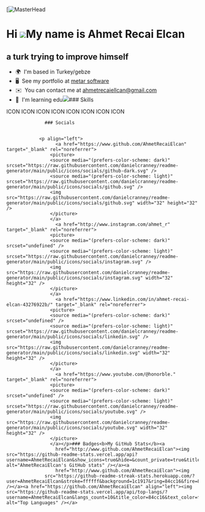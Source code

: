 [![MasterHead](https://avatars.githubusercontent.com/u/97764491?s=400&u=91e0aabff17c7750b8171a9cda7040df7ae9d0ae&v=4)

Hi ![](https://user-images.githubusercontent.com/18350557/176309783-0785949b-9127-417c-8b55-ab5a4333674e.gif)My name is Ahmet Recai Elcan
=========================================================================================================================================

a turk trying to improve himself
--------------------------------

*   🌍  I'm based in Turkey/gebze
*   🖥️  See my portfolio at [metar software](http://ahmetrecaielcan.github.io)
*   ✉️  You can contact me at [ahmetrecaiellcan@gmail.com](mailto:ahmetrecaiellcan@gmail.com)
*   🧠  I'm learning edu<a href="https://www.github.com/AhmetRecaiElcan" target="_blank" rel="noreferrer"><img
                  src="https://img.shields.io/github/followers/AhmetRecaiElcan?logo=github&style=for-the-badge&color=0891b2&labelColor=1c1917" /></a>### Skills 
<p align="left">
ICON ICON ICON ICON ICON ICON ICON ICON 
                    </p>
                    
                  ### Socials
                  
                  
                <p align="left">
                      <a href="https://www.github.com/AhmetRecaiElcan" target="_blank" rel="noreferrer">
                    <picture>
                    <source media="(prefers-color-scheme: dark)" srcset="https://raw.githubusercontent.com/danielcranney/readme-generator/main/public/icons/socials/github-dark.svg" />
                    <source media="(prefers-color-scheme: light)" srcset="https://raw.githubusercontent.com/danielcranney/readme-generator/main/public/icons/socials/github.svg" />
                    <img src="https://raw.githubusercontent.com/danielcranney/readme-generator/main/public/icons/socials/github.svg" width="32" height="32" />
                    </picture>
                    </a>
                      <a href="http://www.instagram.com/ahmet_r" target="_blank" rel="noreferrer">
                    <picture>
                    <source media="(prefers-color-scheme: dark)" srcset="undefined" />
                    <source media="(prefers-color-scheme: light)" srcset="https://raw.githubusercontent.com/danielcranney/readme-generator/main/public/icons/socials/instagram.svg" />
                    <img src="https://raw.githubusercontent.com/danielcranney/readme-generator/main/public/icons/socials/instagram.svg" width="32" height="32" />
                    </picture>
                    </a>
                      <a href="https://www.linkedin.com/in/ahmet-recai-elcan-43276922b/" target="_blank" rel="noreferrer">
                    <picture>
                    <source media="(prefers-color-scheme: dark)" srcset="undefined" />
                    <source media="(prefers-color-scheme: light)" srcset="https://raw.githubusercontent.com/danielcranney/readme-generator/main/public/icons/socials/linkedin.svg" />
                    <img src="https://raw.githubusercontent.com/danielcranney/readme-generator/main/public/icons/socials/linkedin.svg" width="32" height="32" />
                    </picture>
                    </a>
                      <a href="https://www.youtube.com/@honorble." target="_blank" rel="noreferrer">
                    <picture>
                    <source media="(prefers-color-scheme: dark)" srcset="undefined" />
                    <source media="(prefers-color-scheme: light)" srcset="https://raw.githubusercontent.com/danielcranney/readme-generator/main/public/icons/socials/youtube.svg" />
                    <img src="https://raw.githubusercontent.com/danielcranney/readme-generator/main/public/icons/socials/youtube.svg" width="32" height="32" />
                    </picture>
                    </a></p>### Badges<b>My GitHub Stats</b><a
                      href="http://www.github.com/AhmetRecaiElcan"><img src="https://github-readme-stats.vercel.app/api?username=AhmetRecaiElcan&show_icons=true&hide=&count_private=true&title_color=84cc16&text_color=ffffff&icon_color=0891b2&bg_color=1c1917&hide_border=true&show_icons=true" alt="AhmetRecaiElcan's GitHub stats" /></a><a
                      href="http://www.github.com/AhmetRecaiElcan"><img
                  src="https://github-readme-streak-stats.herokuapp.com/?user=AhmetRecaiElcan&stroke=ffffff&background=1c1917&ring=84cc16&fire=84cc16&currStreakNum=ffffff&currStreakLabel=84cc16&sideNums=ffffff&sideLabels=ffffff&dates=ffffff&hide_border=true" /></a><a href="https://github.com/AhmetRecaiElcan" align="left"><img src="https://github-readme-stats.vercel.app/api/top-langs/?username=AhmetRecaiElcan&langs_count=10&title_color=84cc16&text_color=ffffff&icon_color=0891b2&bg_color=1c1917&hide_border=true&locale=en&custom_title=Top%20%Languages" alt="Top Languages" /></a>
